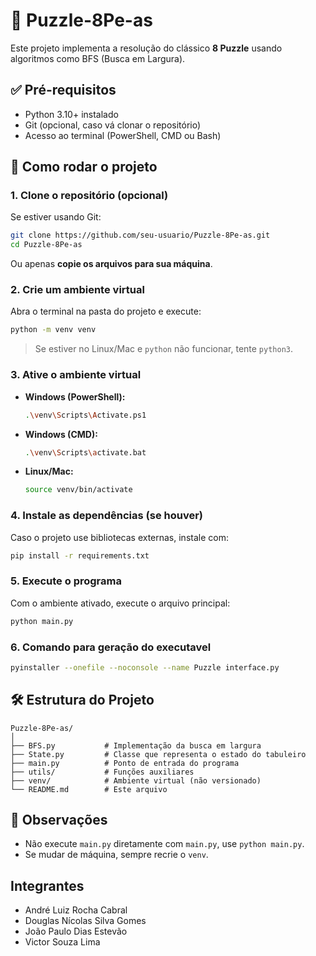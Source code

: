 
# 🧩 Puzzle-8Pe-as

Este projeto implementa a resolução do clássico **8 Puzzle** usando algoritmos como BFS (Busca em Largura).

## ✅ Pré-requisitos

- Python 3.10+ instalado
- Git (opcional, caso vá clonar o repositório)
- Acesso ao terminal (PowerShell, CMD ou Bash)

## 🚀 Como rodar o projeto

### 1. Clone o repositório (opcional)

Se estiver usando Git:
```bash
git clone https://github.com/seu-usuario/Puzzle-8Pe-as.git
cd Puzzle-8Pe-as
```

Ou apenas **copie os arquivos para sua máquina**.

### 2. Crie um ambiente virtual

Abra o terminal na pasta do projeto e execute:

```bash
python -m venv venv
```

> Se estiver no Linux/Mac e `python` não funcionar, tente `python3`.

### 3. Ative o ambiente virtual

- **Windows (PowerShell):**
  ```bash
  .\venv\Scripts\Activate.ps1
  ```

- **Windows (CMD):**
  ```bash
  .\venv\Scripts\activate.bat
  ```

- **Linux/Mac:**
  ```bash
  source venv/bin/activate
  ```

### 4. Instale as dependências (se houver)

Caso o projeto use bibliotecas externas, instale com:

```bash
pip install -r requirements.txt
```

### 5. Execute o programa

Com o ambiente ativado, execute o arquivo principal:

```bash
python main.py
```

### 6. Comando para geração do executavel

```bash
pyinstaller --onefile --noconsole --name Puzzle interface.py
```

## 🛠️ Estrutura do Projeto

```
Puzzle-8Pe-as/
│
├── BFS.py           # Implementação da busca em largura
├── State.py         # Classe que representa o estado do tabuleiro
├── main.py          # Ponto de entrada do programa
├── utils/           # Funções auxiliares
├── venv/            # Ambiente virtual (não versionado)
└── README.md        # Este arquivo
```

## 📌 Observações

- Não execute `main.py` diretamente com `main.py`, use `python main.py`.
- Se mudar de máquina, sempre recrie o `venv`.

## Integrantes

- André Luiz Rocha Cabral
- Douglas Nícolas Silva Gomes 
- João Paulo Dias Estevão 
- Victor Souza Lima